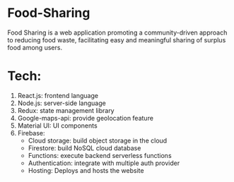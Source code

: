 # Food-Sharing

Food Sharing is a web application promoting a community-driven approach to reducing food waste, facilitating easy and meaningful sharing of surplus food among users.

# Tech:
1. React.js: frontend language
2. Node.js: server-side language
3. Redux: state management library
4. Google-maps-api: provide geolocation feature
5. Material UI: UI components
6. Firebase:
     - Cloud storage: build  object storage in the cloud
     - Firestore: build NoSQL cloud database
      - Functions: execute backend serverless functions
      - Authentication: integrate with multiple auth provider
      - Hosting: Deploys and hosts the website
